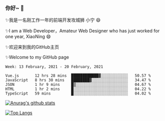 ### 你好~  👋

✨我是一名刚工作一年的前端开发攻城狮 小宁 😄

✨I am a Web Developer，Amateur Web Designer who has just worked for one year, XiaoNing 😄

✨欢迎来到我的GitHub主页

✨Welcome to my GitHub page
<!--
**7148505/7148505** is a ✨ _special_ ✨ repository because its `README.md` (this file) appears on your GitHub profile.

Here are some ideas to get you started:

- 🔭 I’m currently working on ...
- 🌱 I’m currently learning ...
- 👯 I’m looking to collaborate on ...
- 🤔 I’m looking for help with ...
- 💬 Ask me about ...
- 📫 How to reach me: ...
- 😄 Pronouns: ...
- ⚡ Fun fact: ...
-->

<!--START_SECTION:waka-->
```text
Week: 13 February, 2021 - 20 February, 2021

Vue.js       12 hrs 28 mins  ████████████▓░░░░░░░░░░░░   50.57 % 
JavaScript   8 hrs 30 mins   ████████▓░░░░░░░░░░░░░░░░   34.47 % 
JSON         1 hr 9 mins     █▒░░░░░░░░░░░░░░░░░░░░░░░   04.67 % 
HTML         1 hr 2 mins     █░░░░░░░░░░░░░░░░░░░░░░░░   04.22 % 
TypeScript   59 mins         █░░░░░░░░░░░░░░░░░░░░░░░░   04.02 % 
```
<!--END_SECTION:waka-->

[![Anurag's github stats](https://github-readme-stats.vercel.app/api?username=littleCareless)](https://github.com/anuraghazra/github-readme-stats)

[![Top Langs](https://github-readme-stats.vercel.app/api/top-langs/?username=littleCareless&layout=compact)](https://github.com/anuraghazra/github-readme-stats)
